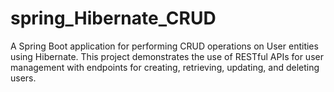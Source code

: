 # spring_Hibernate_CRUD
A Spring Boot application for performing CRUD operations on User entities using Hibernate. This project demonstrates the use of RESTful APIs for user management with endpoints for creating, retrieving, updating, and deleting users.
